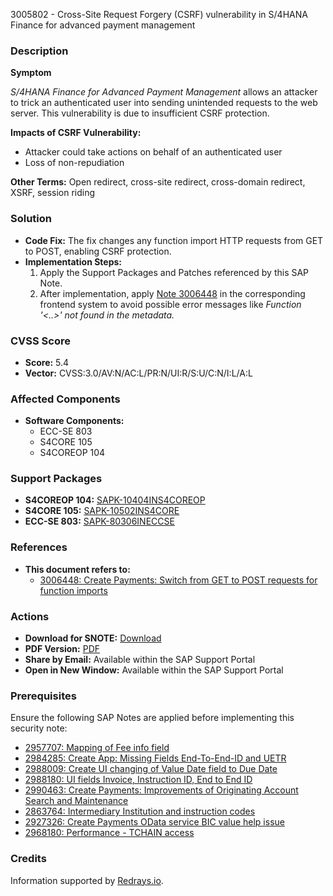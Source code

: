 3005802 - Cross-Site Request Forgery (CSRF) vulnerability in S/4HANA Finance for advanced payment management

### Description
**Symptom**

*S/4HANA Finance for Advanced Payment Management* allows an attacker to trick an authenticated user into sending unintended requests to the web server. This vulnerability is due to insufficient CSRF protection.

**Impacts of CSRF Vulnerability:**
- Attacker could take actions on behalf of an authenticated user
- Loss of non-repudiation

**Other Terms:** Open redirect, cross-site redirect, cross-domain redirect, XSRF, session riding

### Solution
- **Code Fix:** The fix changes any function import HTTP requests from GET to POST, enabling CSRF protection.
- **Implementation Steps:**
  1. Apply the Support Packages and Patches referenced by this SAP Note.
  2. After implementation, apply [Note 3006448](https://me.sap.com/notes/3006448) in the corresponding frontend system to avoid possible error messages like *Function '<..>' not found in the metadata.*

### CVSS Score
- **Score:** 5.4
- **Vector:** CVSS:3.0/AV:N/AC:L/PR:N/UI:R/S:U/C:N/I:L/A:L

### Affected Components
- **Software Components:**
  - ECC-SE 803
  - S4CORE 105
  - S4COREOP 104

### Support Packages
- **S4COREOP 104:** [SAPK-10404INS4COREOP](https://me.sap.com/supportpackage/SAPK-10404INS4COREOP)
- **S4CORE 105:** [SAPK-10502INS4CORE](https://me.sap.com/supportpackage/SAPK-10502INS4CORE)
- **ECC-SE 803:** [SAPK-80306INECCSE](https://me.sap.com/supportpackage/SAPK-80306INECCSE)

### References
- **This document refers to:**
  - [3006448: Create Payments: Switch from GET to POST requests for function imports](https://me.sap.com/notes/3006448)

### Actions
- **Download for SNOTE:** [Download](https://notesdownloads.sap.com/note/0040000000423812021)
- **PDF Version:** [PDF](https://userapps.support.sap.com/sap/support/sfm/notes/print/0003005802?language=en-US&token=B7DFC34A9E4A47FFEF9F4E747FD501A0)
- **Share by Email:** Available within the SAP Support Portal
- **Open in New Window:** Available within the SAP Support Portal

### Prerequisites
Ensure the following SAP Notes are applied before implementing this security note:
- [2957707: Mapping of Fee info field](https://me.sap.com/notes/2957707)
- [2984285: Create App: Missing Fields End-To-End-ID and UETR](https://me.sap.com/notes/2984285)
- [2988009: Create UI changing of Value Date field to Due Date](https://me.sap.com/notes/2988009)
- [2988180: UI fields Invoice, Instruction ID, End to End ID](https://me.sap.com/notes/2988180)
- [2990463: Create Payments: Improvements of Originating Account Search and Maintenance](https://me.sap.com/notes/2990463)
- [2863764: Intermediary Institution and instruction codes](https://me.sap.com/notes/2863764)
- [2927326: Create Payments OData service BIC value help issue](https://me.sap.com/notes/2927326)
- [2968180: Performance - TCHAIN access](https://me.sap.com/notes/2968180)

### Credits
Information supported by [Redrays.io](https://redrays.io).